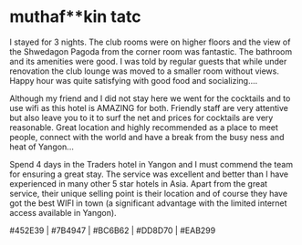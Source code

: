 # muthaf**kin tatc

I stayed for 3 nights. The club rooms were on higher floors and the view of the Shwedagon Pagoda from the corner room was fantastic. The bathroom and its amenities were good. I was told by regular guests that while under renovation the club lounge was moved to a smaller room without views. Happy hour was quite satisfying with good food and socializing....

Although my friend and I did not stay here we went for the cocktails and to use wifi as this hotel is AMAZING for both. Friendly staff are very attentive but also leave you to it to surf the net and prices for cocktails are very reasonable.
Great location and highly recommended as a place to meet people, connect with the world and have a break from the busy ness and heat of Yangon...

Spend 4 days in the Traders hotel in Yangon and I must commend the team for ensuring a great stay. The service was excellent and better than I have experienced in many other 5 star hotels in Asia. Apart from the great service, their unique selling point is their location and of course they have got the best WIFI in town (a significant advantage with the limited internet access available in Yangon).

#452E39 | #7B4947 | #BC6B62 | #DD8D70 | #EAB299
